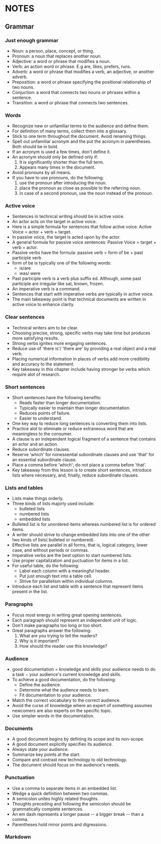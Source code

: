 # NOTES
## Grammar
### Just enough grammar
- Noun: a person, place, concept, or thing.
- Pronoun: a noun that replaces another noun.
- Adjective: a word or phrase that modifies a noun.
- Verb: an action word or phrase. E.g are, likes, prefers, runs.
- Adverb: a word or phrase that modifies a verb, an adjective, or another adverb.
- Preposition: a word or phrase specifying the positional relationship of two nouns.
- Conjuction: a word that connects two nouns or phrases within a sentence.
- Transition: a word or phrase that connects two sentences.

### Words
- Recognize new or unfamiliar terms to the audience and define them.
- For definition of many terms, collect them into a glossary.
- Stick to one term throughout the document. Avoid renaming things.
- Spell out unfamiliar acronym and the put the acronym in parentheses. Both should be in bold.
- If an acronym is used a few times, don't define it.
- An acronym should only be defined only if: 
	1. It is significantly shorter than the full term.
	2. Appears many times in the document.
- Avoid pronouns by all means. 
- If you have to use pronouns, do the following:
	1. use the pronoun after introducing the noun.
	2. place the pronoun as close as possible to the referring noun.
	3. in case of a second pronoun, use the noun instead of the pronoun.

### Active voice

- Sentences in technical writing should be in active voice.
- An actor acts on the target in active voice.
- Here is a simple formula for sentences that follow active voice:
	Active Voice = actor + verb + target.
- In passive voice, the target is acted upon by the actor.
- A general formula for passive voice sentences:
	Passive Voice = target + verb + actor.
- Passive verbs have the formula:
	passive verb = form of be + past participle verb
- form of be is typically one of the following words: 
	- is/are
	- was/ were
- Past participle verb is a verb plus suffix ed. Although, some past participle are irregular like sat, known, frozen.
- An imperative verb is a command.
- Sentences that start with imperative verbs are typically in active voice.
- The main takeaway point is that technical documents are written in active voice to enhance clarity.

### Clear sentences

- Technical writers aim to be clear.
- Choosing precise, strong, specific verbs may take time but produces more satisfying results.
- Strong verbs ignites more engaging sentences.
- Reduce use of 'there is'/ 'there are' by providing a real object and a real verb.
- Placing numerical information in places of verbs add more credibility and accuracy to the statement.
- Key takeaway in this chapter include having stronger be verbs which require alot of research.

### Short sentences

- Short sentences have the following benefits:
	- Reads faster than longer documentation.
	- Typically easier to maintain than longer documentation.
	- Reduces points of failure.
	- Easier to understand.
- One key way to reduce long sentences is converting them into lists.
- Practice alot to eliminate or reduce extraneous word that are meaningless to the consumer.
- A clause is an independent logical fragment of a sentence that contains an actor and an action.
- Reduce subordinate clauses.
- Reserve 'which' for nonessential subordinate clauses and use 'that' for an essential subordinate clause.
- Place a comma before 'which'; do not place a comma before 'that'.
- Key takeaway from this lesson is to create short sentences, introduce lists where necessary, and, finally, 
  reduce subordinate clauses.

###  Lists and tables

- Lists make things orderly.
- Three kinds of lists majorly used include:
	- bulleted lists
	- numbered lists
	- embedded lists
- Bulleted list is for unordered items whereas numbered list is for ordered items.
- A writer should strive to change embedded lists into one of the other two kinds of lists( bulleted or numbered).
- Effective lists are parallel in all forms, that is, logical category, lower case, and without periods or commas.
- Imperative verbs are the best option to start numbered lists.
- Use proper capitalization and puctuation for items in a list.
- For useful table, do the following:
	- Label each column with a meaningful header.
	- Put just enough text into a table cell.
	- Strive for parallelism within individual columns.
- Introduce each list and table with a sentence that represent items present in the list.

### Paragraphs

- Focus most energy in writing great opening sentences.
- Each paragraph should represent an independent unit of logic.
- Don't make paragraphs too long or too short.
- Great paragraphs answer the following:
	1. What are you trying to tell the readers?
	2. Why is it important?
	3. How should the reader use this knowledge?

### Audience

- good documentation = knowledge and skills your audience needs to do a task − your audience's current knowledge and skills.
- To achieve a good documentation, do the following:
	- Define the audience.
	- Determine what the audience needs to learn.
	- Fit documentation to your audience.
- Match the correct vocabulary to the correct audience.
- Avoid the curse of knowledge where an expert of something assumes newcomers are also experts on the specific topic.
- Use simpler words in the documentation.

### Documents

- A good document begins by defining its scope and its non-scope.
- A good document explicitly specifies its audience.
- Always state your audience.
- Summarize key points at the start.
- Compare and contrast new technology to old technology.
- The document should focus on the audience's needs.

### Punctuation

- Use a comma to separate items in an embedded list.
- Wedge a quick definition between two commas.
- A semicolon unites highly related thoughts.
- Thoughts preceding and following the semicolon should be grammatically complete sentences.
- An em dash represents a longer pause -- a bigger break -- than a comma.
- Parentheses hold minor points and digressions.

### Markdown



